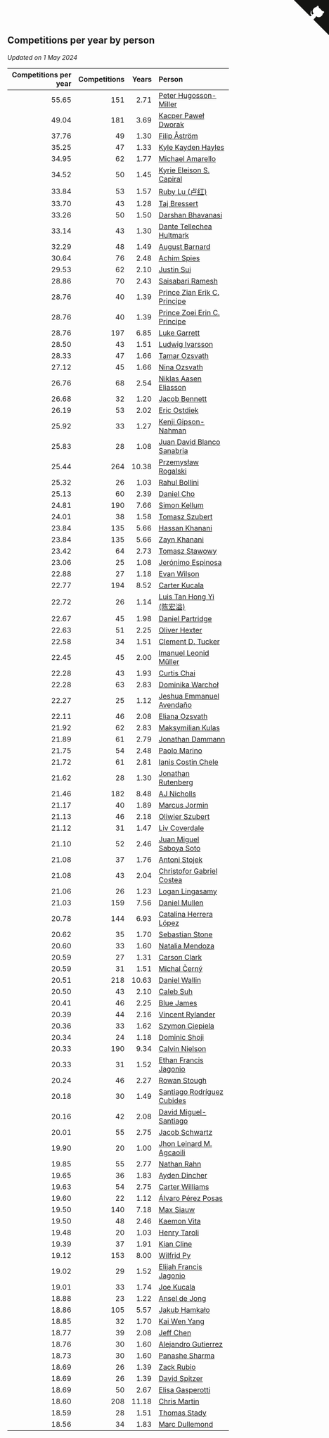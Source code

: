 ## Competitions per year by person

*Updated on  1 May 2024*

| Competitions per year | Competitions | Years | Person |
| ---: | ---: | ---: | :--- |
| 55.65 | 151 | 2.71 | [Peter Hugosson-Miller](https://www.worldcubeassociation.org/persons/2021HUGO01) |
| 49.04 | 181 | 3.69 | [Kacper Paweł Dworak](https://www.worldcubeassociation.org/persons/2020DWOR01) |
| 37.76 | 49 | 1.30 | [Filip Åström](https://www.worldcubeassociation.org/persons/2023ASTR01) |
| 35.25 | 47 | 1.33 | [Kyle Kayden Hayles](https://www.worldcubeassociation.org/persons/2022HAYL02) |
| 34.95 | 62 | 1.77 | [Michael Amarello](https://www.worldcubeassociation.org/persons/2022AMAR09) |
| 34.52 | 50 | 1.45 | [Kyrie Eleison S. Capiral](https://www.worldcubeassociation.org/persons/2022CAPI02) |
| 33.84 | 53 | 1.57 | [Ruby Lu (卢红)](https://www.worldcubeassociation.org/persons/2022LURU01) |
| 33.70 | 43 | 1.28 | [Taj Bressert](https://www.worldcubeassociation.org/persons/2023BRES01) |
| 33.26 | 50 | 1.50 | [Darshan Bhavanasi](https://www.worldcubeassociation.org/persons/2022BHAV01) |
| 33.14 | 43 | 1.30 | [Dante Tellechea Hultmark](https://www.worldcubeassociation.org/persons/2023HULT01) |
| 32.29 | 48 | 1.49 | [August Barnard](https://www.worldcubeassociation.org/persons/2022BARN21) |
| 30.64 | 76 | 2.48 | [Achim Spies](https://www.worldcubeassociation.org/persons/2021SPIE01) |
| 29.53 | 62 | 2.10 | [Justin Sui](https://www.worldcubeassociation.org/persons/2022SUIJ01) |
| 28.86 | 70 | 2.43 | [Saisabari Ramesh](https://www.worldcubeassociation.org/persons/2021RAME01) |
| 28.76 | 40 | 1.39 | [Prince Zian Erik C. Principe](https://www.worldcubeassociation.org/persons/2022PRIN08) |
| 28.76 | 40 | 1.39 | [Prince Zoei Erin C. Principe](https://www.worldcubeassociation.org/persons/2022PRIN09) |
| 28.76 | 197 | 6.85 | [Luke Garrett](https://www.worldcubeassociation.org/persons/2017GARR05) |
| 28.50 | 43 | 1.51 | [Ludwig Ivarsson](https://www.worldcubeassociation.org/persons/2022IVAR01) |
| 28.33 | 47 | 1.66 | [Tamar Ozsvath](https://www.worldcubeassociation.org/persons/2022OZSV04) |
| 27.12 | 45 | 1.66 | [Nina Ozsvath](https://www.worldcubeassociation.org/persons/2022OZSV03) |
| 26.76 | 68 | 2.54 | [Niklas Aasen Eliasson](https://www.worldcubeassociation.org/persons/2021ELIA01) |
| 26.68 | 32 | 1.20 | [Jacob Bennett](https://www.worldcubeassociation.org/persons/2023BENN04) |
| 26.19 | 53 | 2.02 | [Eric Ostdiek](https://www.worldcubeassociation.org/persons/2022OSTD01) |
| 25.92 | 33 | 1.27 | [Kenji Gipson-Nahman](https://www.worldcubeassociation.org/persons/2023GIPS01) |
| 25.83 | 28 | 1.08 | [Juan David Blanco Sanabria](https://www.worldcubeassociation.org/persons/2023SANA04) |
| 25.44 | 264 | 10.38 | [Przemysław Rogalski](https://www.worldcubeassociation.org/persons/2013ROGA02) |
| 25.32 | 26 | 1.03 | [Rahul Bollini](https://www.worldcubeassociation.org/persons/2023BOLL01) |
| 25.13 | 60 | 2.39 | [Daniel Cho](https://www.worldcubeassociation.org/persons/2021CHOD01) |
| 24.81 | 190 | 7.66 | [Simon Kellum](https://www.worldcubeassociation.org/persons/2016KELL12) |
| 24.01 | 38 | 1.58 | [Tomasz Szubert](https://www.worldcubeassociation.org/persons/2022SZUB02) |
| 23.84 | 135 | 5.66 | [Hassan Khanani](https://www.worldcubeassociation.org/persons/2018KHAN26) |
| 23.84 | 135 | 5.66 | [Zayn Khanani](https://www.worldcubeassociation.org/persons/2018KHAN28) |
| 23.42 | 64 | 2.73 | [Tomasz Stawowy](https://www.worldcubeassociation.org/persons/2021STAW01) |
| 23.06 | 25 | 1.08 | [Jerónimo Espinosa](https://www.worldcubeassociation.org/persons/2023ESPI07) |
| 22.88 | 27 | 1.18 | [Evan Wilson](https://www.worldcubeassociation.org/persons/2023WILS11) |
| 22.77 | 194 | 8.52 | [Carter Kucala](https://www.worldcubeassociation.org/persons/2015KUCA01) |
| 22.72 | 26 | 1.14 | [Luis Tan Hong Yi (陈宏溢)](https://www.worldcubeassociation.org/persons/2023YILU01) |
| 22.67 | 45 | 1.98 | [Daniel Partridge](https://www.worldcubeassociation.org/persons/2022PART02) |
| 22.63 | 51 | 2.25 | [Oliver Hexter](https://www.worldcubeassociation.org/persons/2022HEXT01) |
| 22.58 | 34 | 1.51 | [Clement D. Tucker](https://www.worldcubeassociation.org/persons/2022TUCK09) |
| 22.45 | 45 | 2.00 | [Imanuel Leonid Müller](https://www.worldcubeassociation.org/persons/2022MULL02) |
| 22.28 | 43 | 1.93 | [Curtis Chai](https://www.worldcubeassociation.org/persons/2022CHAI02) |
| 22.28 | 63 | 2.83 | [Dominika Warchoł](https://www.worldcubeassociation.org/persons/2021WARC01) |
| 22.27 | 25 | 1.12 | [Jeshua Emmanuel Avendaño](https://www.worldcubeassociation.org/persons/2023AVEN01) |
| 22.11 | 46 | 2.08 | [Eliana Ozsvath](https://www.worldcubeassociation.org/persons/2022OZSV01) |
| 21.92 | 62 | 2.83 | [Maksymilian Kulas](https://www.worldcubeassociation.org/persons/2021KULA02) |
| 21.89 | 61 | 2.79 | [Jonathan Dammann](https://www.worldcubeassociation.org/persons/2021DAMM01) |
| 21.75 | 54 | 2.48 | [Paolo Marino](https://www.worldcubeassociation.org/persons/2021MARI04) |
| 21.72 | 61 | 2.81 | [Ianis Costin Chele](https://www.worldcubeassociation.org/persons/2021CHEL01) |
| 21.62 | 28 | 1.30 | [Jonathan Rutenberg](https://www.worldcubeassociation.org/persons/2023RUTE01) |
| 21.46 | 182 | 8.48 | [AJ Nicholls](https://www.worldcubeassociation.org/persons/2015NICH04) |
| 21.17 | 40 | 1.89 | [Marcus Jormin](https://www.worldcubeassociation.org/persons/2022JORM01) |
| 21.13 | 46 | 2.18 | [Oliwier Szubert](https://www.worldcubeassociation.org/persons/2022SZUB01) |
| 21.12 | 31 | 1.47 | [Liv Coverdale](https://www.worldcubeassociation.org/persons/2022COVE02) |
| 21.10 | 52 | 2.46 | [Juan Miguel Saboya Soto](https://www.worldcubeassociation.org/persons/2021SOTO01) |
| 21.08 | 37 | 1.76 | [Antoni Stojek](https://www.worldcubeassociation.org/persons/2022STOJ03) |
| 21.08 | 43 | 2.04 | [Christofor Gabriel Costea](https://www.worldcubeassociation.org/persons/2022COST03) |
| 21.06 | 26 | 1.23 | [Logan Lingasamy](https://www.worldcubeassociation.org/persons/2023LING02) |
| 21.03 | 159 | 7.56 | [Daniel Mullen](https://www.worldcubeassociation.org/persons/2016MULL04) |
| 20.78 | 144 | 6.93 | [Catalina Herrera López](https://www.worldcubeassociation.org/persons/2017LOPE31) |
| 20.62 | 35 | 1.70 | [Sebastian Stone](https://www.worldcubeassociation.org/persons/2022STON09) |
| 20.60 | 33 | 1.60 | [Natalia Mendoza](https://www.worldcubeassociation.org/persons/2022MEND24) |
| 20.59 | 27 | 1.31 | [Carson Clark](https://www.worldcubeassociation.org/persons/2023CLAR02) |
| 20.59 | 31 | 1.51 | [Michal Černý](https://www.worldcubeassociation.org/persons/2022CERN03) |
| 20.51 | 218 | 10.63 | [Daniel Wallin](https://www.worldcubeassociation.org/persons/2013WALL03) |
| 20.50 | 43 | 2.10 | [Caleb Suh](https://www.worldcubeassociation.org/persons/2022SUHC01) |
| 20.41 | 46 | 2.25 | [Blue James](https://www.worldcubeassociation.org/persons/2022JAME01) |
| 20.39 | 44 | 2.16 | [Vincent Rylander](https://www.worldcubeassociation.org/persons/2022RYLA01) |
| 20.36 | 33 | 1.62 | [Szymon Ciepiela](https://www.worldcubeassociation.org/persons/2022CIEP01) |
| 20.34 | 24 | 1.18 | [Dominic Shoji](https://www.worldcubeassociation.org/persons/2023SHOJ01) |
| 20.33 | 190 | 9.34 | [Calvin Nielson](https://www.worldcubeassociation.org/persons/2014NIEL03) |
| 20.33 | 31 | 1.52 | [Ethan Francis Jagonio](https://www.worldcubeassociation.org/persons/2022JAGO03) |
| 20.24 | 46 | 2.27 | [Rowan Stough](https://www.worldcubeassociation.org/persons/2022STOU01) |
| 20.18 | 30 | 1.49 | [Santiago Rodríguez Cubides](https://www.worldcubeassociation.org/persons/2022CUBI01) |
| 20.16 | 42 | 2.08 | [David Miguel-Santiago](https://www.worldcubeassociation.org/persons/2022MIGU02) |
| 20.01 | 55 | 2.75 | [Jacob Schwartz](https://www.worldcubeassociation.org/persons/2021SCHW01) |
| 19.90 | 20 | 1.00 | [Jhon Leinard M. Agcaoili](https://www.worldcubeassociation.org/persons/2023AGCA01) |
| 19.85 | 55 | 2.77 | [Nathan Rahn](https://www.worldcubeassociation.org/persons/2021RAHN01) |
| 19.65 | 36 | 1.83 | [Ayden Dincher](https://www.worldcubeassociation.org/persons/2022DINC01) |
| 19.63 | 54 | 2.75 | [Carter Williams](https://www.worldcubeassociation.org/persons/2021WILL06) |
| 19.60 | 22 | 1.12 | [Álvaro Pérez Posas](https://www.worldcubeassociation.org/persons/2023POSA01) |
| 19.50 | 140 | 7.18 | [Max Siauw](https://www.worldcubeassociation.org/persons/2017SIAU02) |
| 19.50 | 48 | 2.46 | [Kaemon Vita](https://www.worldcubeassociation.org/persons/2021VITA01) |
| 19.48 | 20 | 1.03 | [Henry Taroli](https://www.worldcubeassociation.org/persons/2023TARO01) |
| 19.39 | 37 | 1.91 | [Kian Cline](https://www.worldcubeassociation.org/persons/2022CLIN01) |
| 19.12 | 153 | 8.00 | [Wilfrid Py](https://www.worldcubeassociation.org/persons/2016PYWI01) |
| 19.02 | 29 | 1.52 | [Elijah Francis Jagonio](https://www.worldcubeassociation.org/persons/2022JAGO02) |
| 19.01 | 33 | 1.74 | [Joe Kucala](https://www.worldcubeassociation.org/persons/2022KUCA01) |
| 18.88 | 23 | 1.22 | [Ansel de Jong](https://www.worldcubeassociation.org/persons/2023JONG01) |
| 18.86 | 105 | 5.57 | [Jakub Hamkało](https://www.worldcubeassociation.org/persons/2018HAMK01) |
| 18.85 | 32 | 1.70 | [Kai Wen Yang](https://www.worldcubeassociation.org/persons/2022YANG19) |
| 18.77 | 39 | 2.08 | [Jeff Chen](https://www.worldcubeassociation.org/persons/2022CHEN19) |
| 18.76 | 30 | 1.60 | [Alejandro Gutierrez](https://www.worldcubeassociation.org/persons/2022GUTI09) |
| 18.73 | 30 | 1.60 | [Panashe Sharma](https://www.worldcubeassociation.org/persons/2022SHAR36) |
| 18.69 | 26 | 1.39 | [Zack Rubio](https://www.worldcubeassociation.org/persons/2022RUBI10) |
| 18.69 | 26 | 1.39 | [David Spitzer](https://www.worldcubeassociation.org/persons/2022SPIT04) |
| 18.69 | 50 | 2.67 | [Elisa Gasperotti](https://www.worldcubeassociation.org/persons/2021GASP01) |
| 18.60 | 208 | 11.18 | [Chris Martin](https://www.worldcubeassociation.org/persons/2013MART03) |
| 18.59 | 28 | 1.51 | [Thomas Stady](https://www.worldcubeassociation.org/persons/2022STAD01) |
| 18.56 | 34 | 1.83 | [Marc Dullemond](https://www.worldcubeassociation.org/persons/2022DULL01) |


<a href="https://github.com/jonatanklosko/wca_statistics" class="github-corner" aria-label="View source on Github"><svg width="80" height="80" viewBox="0 0 250 250" style="fill:#151513; color:#fff; position: absolute; top: 0; border: 0; right: 0;" aria-hidden="true"><path d="M0,0 L115,115 L130,115 L142,142 L250,250 L250,0 Z"></path><path d="M128.3,109.0 C113.8,99.7 119.0,89.6 119.0,89.6 C122.0,82.7 120.5,78.6 120.5,78.6 C119.2,72.0 123.4,76.3 123.4,76.3 C127.3,80.9 125.5,87.3 125.5,87.3 C122.9,97.6 130.6,101.9 134.4,103.2" fill="currentColor" style="transform-origin: 130px 106px;" class="octo-arm"></path><path d="M115.0,115.0 C114.9,115.1 118.7,116.5 119.8,115.4 L133.7,101.6 C136.9,99.2 139.9,98.4 142.2,98.6 C133.8,88.0 127.5,74.4 143.8,58.0 C148.5,53.4 154.0,51.2 159.7,51.0 C160.3,49.4 163.2,43.6 171.4,40.1 C171.4,40.1 176.1,42.5 178.8,56.2 C183.1,58.6 187.2,61.8 190.9,65.4 C194.5,69.0 197.7,73.2 200.1,77.6 C213.8,80.2 216.3,84.9 216.3,84.9 C212.7,93.1 206.9,96.0 205.4,96.6 C205.1,102.4 203.0,107.8 198.3,112.5 C181.9,128.9 168.3,122.5 157.7,114.1 C157.9,116.9 156.7,120.9 152.7,124.9 L141.0,136.5 C139.8,137.7 141.6,141.9 141.8,141.8 Z" fill="currentColor" class="octo-body"></path></svg></a><style>.github-corner:hover .octo-arm{animation:octocat-wave 560ms ease-in-out}@keyframes octocat-wave{0%,100%{transform:rotate(0)}20%,60%{transform:rotate(-25deg)}40%,80%{transform:rotate(10deg)}}@media (max-width:500px){.github-corner:hover .octo-arm{animation:none}.github-corner .octo-arm{animation:octocat-wave 560ms ease-in-out}}</style>
